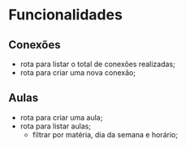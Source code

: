 # Funcionalidades

## Conexões

- rota para listar o total de conexões realizadas;
- rota para criar uma nova conexão;

## Aulas

- rota para criar uma aula;
- rota para listar aulas;
  - filtrar por matéria, dia da semana e horário;
